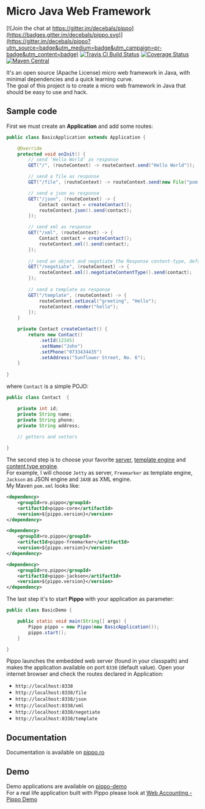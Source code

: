 Micro Java Web Framework
=====================
[![Join the chat at https://gitter.im/decebals/pippo](https://badges.gitter.im/decebals/pippo.svg)](https://gitter.im/decebals/pippo?utm_source=badge&utm_medium=badge&utm_campaign=pr-badge&utm_content=badge)
[![Travis CI Build Status](https://travis-ci.org/decebals/pippo.png)](https://travis-ci.org/decebals/pippo)
[![Coverage Status](https://coveralls.io/repos/decebals/pippo/badge.svg?branch=master&service=github)](https://coveralls.io/github/decebals/pippo?branch=master)
[![Maven Central](http://img.shields.io/maven-central/v/ro.pippo/pippo.svg)](http://search.maven.org/#search|ga|1|ro.pippo)

<!--
[![Issue Stats](http://www.issuestats.com/github/decebals/pippo/badge/issue?style=flat)](http://www.issuestats.com/github/decebals/pippo)
[![Issue Stats](http://www.issuestats.com/github/decebals/pippo/badge/pr?style=flat)](http://www.issuestats.com/github/decebals/pippo)
-->


It's an open source (Apache License) micro web framework in Java, with minimal dependencies and a quick learning curve.     
The goal of this project is to create a micro web framework in Java that should be easy to use and hack.      

Sample code
---------------
First we must create an __Application__ and add some routes:  

```java
public class BasicApplication extends Application {

    @Override
    protected void onInit() {
		// send 'Hello World' as response
        GET("/", (routeContext) -> routeContext.send("Hello World"));

		// send a file as response
        GET("/file", (routeContext) -> routeContext.send(new File("pom.xml")));

        // send a json as response
        GET("/json", (routeContext) -> {
			Contact contact = createContact();
			routeContext.json().send(contact);
        });

        // send xml as response
        GET("/xml", (routeContext) -> {
			Contact contact = createContact();
			routeContext.xml().send(contact);
        });
        
        // send an object and negotiate the Response content-type, default to XML
        GET("/negotiate", (routeContext) -> {
			routeContext.xml().negotiateContentType().send(contact);
        });
        
        // send a template as response
        GET("/template", (routeContext) -> {
			routeContext.setLocal("greeting", "Hello");
			routeContext.render("hello");        
		});
    }

	private Contact createContact() {
		return new Contact()
			.setId(12345)
			.setName("John")
			.setPhone("0733434435")
			.setAddress("Sunflower Street, No. 6");	
	}
	
}
``` 

where `Contact` is a simple POJO:

```java
public class Contact  {

    private int id;
    private String name;
    private String phone;
    private String address;
    
    // getters and setters

}
```

The second step is to choose your favorite [server](http://www.pippo.ro/doc/server.html), 
[template engine](http://www.pippo.ro/doc/templates.html) 
and [content type engine](http://www.pippo.ro/doc/content-types.html).  
For example, I will choose `Jetty` as server, `Freemarker` as template engine, `Jackson` as JSON engine and `JAXB` as XML engine.  
My Maven `pom.xml` looks like: 

```xml
<dependency>
    <groupId>ro.pippo</groupId>
    <artifactId>pippo-core</artifactId>
    <version>${pippo.version}</version>
</dependency>

<dependency>
    <groupId>ro.pippo</groupId>
    <artifactId>pippo-freemarker</artifactId>
    <version>${pippo.version}</version>
</dependency>

<dependency>
    <groupId>ro.pippo</groupId>
    <artifactId>pippo-jackson</artifactId>
    <version>${pippo.version}</version>
</dependency>
```

The last step it's to start __Pippo__ with your application as parameter:

```java
public class BasicDemo {

    public static void main(String[] args) {
        Pippo pippo = new Pippo(new BasicApplication());
        pippo.start();
    }

}
```

Pippo launches the embedded web server (found in your classpath) and makes the application available on port `8338` (default value).
Open your internet browser and check the routes declared in Application:

 - `http://localhost:8338`
 - `http://localhost:8338/file`
 - `http://localhost:8338/json`
 - `http://localhost:8338/xml`
 - `http://localhost:8338/negotiate`
 - `http://localhost:8338/template` 

Documentation
---------------
Documentation is available on [pippo.ro](http://www.pippo.ro)

Demo
---------------
Demo applications are available on [pippo-demo](https://github.com/decebals/pippo-demo)   
For a real life application built with Pippo please look at [Web Accounting - Pippo Demo](https://github.com/decebals/matilda)
